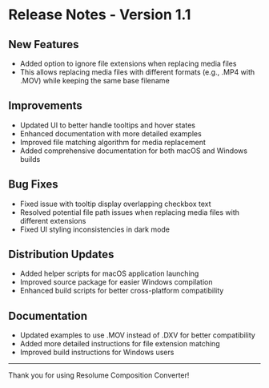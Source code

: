 # Release Notes - Version 1.1

## New Features
- Added option to ignore file extensions when replacing media files
- This allows replacing media files with different formats (e.g., .MP4 with .MOV) while keeping the same base filename

## Improvements
- Updated UI to better handle tooltips and hover states
- Enhanced documentation with more detailed examples
- Improved file matching algorithm for media replacement
- Added comprehensive documentation for both macOS and Windows builds

## Bug Fixes
- Fixed issue with tooltip display overlapping checkbox text
- Resolved potential file path issues when replacing media files with different extensions
- Fixed UI styling inconsistencies in dark mode

## Distribution Updates
- Added helper scripts for macOS application launching
- Improved source package for easier Windows compilation
- Enhanced build scripts for better cross-platform compatibility

## Documentation
- Updated examples to use .MOV instead of .DXV for better compatibility
- Added more detailed instructions for file extension matching
- Improved build instructions for Windows users

---

Thank you for using Resolume Composition Converter!